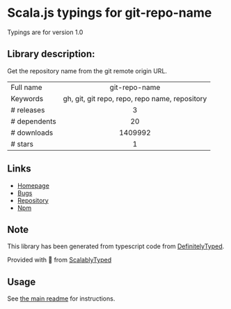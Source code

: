 
# Scala.js typings for git-repo-name

Typings are for version 1.0

## Library description:
Get the repository name from the git remote origin URL.

|                    |                 |
| ------------------ | :-------------: |
| Full name          | git-repo-name |
| Keywords           | gh, git, git repo, repo, repo name, repository |
| # releases         | 3 |
| # dependents       | 20 |
| # downloads        | 1409992 |
| # stars            | 1 |

## Links
- [Homepage](https://github.com/jonschlinkert/git-repo-name)
- [Bugs](https://github.com/jonschlinkert/git-repo-name/issues)
- [Repository](https://github.com/jonschlinkert/git-repo-name)
- [Npm](https://www.npmjs.com/package/git-repo-name)
    


## Note
This library has been generated from typescript code from [DefinitelyTyped](https://definitelytyped.org).

Provided with :purple_heart: from [ScalablyTyped](https://github.com/oyvindberg/ScalablyTyped)

## Usage
See [the main readme](../../readme.md) for instructions.


